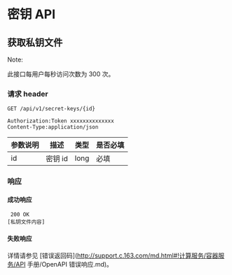 # 密钥 API

## 获取私钥文件

<span>Note:</span><div class="alertContent">此接口每用户每秒访问次数为 300 次。</div>

### 请求 header

    GET /api/v1/secret-keys/{id}

    Authorization:Token xxxxxxxxxxxxxx
    Content-Type:application/json


| 参数说明 |   描述  | 类型 | 是否必填 |
|----------|---------|------|----------|
| id       | 密钥 id | long | 必填     |


### 响应
#### 成功响应

     200 OK
    [私钥文件内容]

#### 失败响应
详情请参见 [错误返回码](http://support.c.163.com/md.html#!计算服务/容器服务/API 手册/OpenAPI 错误响应.md)。